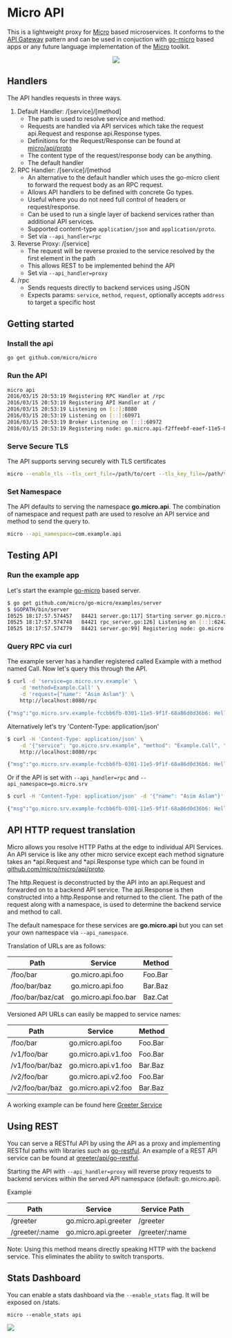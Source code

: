 # Micro API

This is a lightweight proxy for [Micro](https://github.com/micro/micro) based microservices. It conforms to the [API Gateway](http://microservices.io/patterns/apigateway.html) pattern and can be used in conjuction with [go-micro](https://github.com/micro/go-micro) based apps or any future language implementation of the [Micro](https://github.com/micro/micro) toolkit.

<p align="center">
  <img src="api.png" />
</p>


## Handlers

The API handles requests in three ways.

1. Default Handler: /[service]/[method]
	- The path is used to resolve service and method.
	- Requests are handled via API services which take the request api.Request and response api.Response types. 
	- Definitions for the Request/Response can be found at [micro/api/proto](https://github.com/micro/micro/tree/master/api/proto)
	- The content type of the request/response body can be anything.
	- The default handler
2. RPC Handler: /[service]/[method
	- An alternative to the default handler which uses the go-micro client to forward the request body as an RPC request.
	- Allows API handlers to be defined with concrete Go types.
	- Useful where you do not need full control of headers or request/response.
	- Can be used to run a single layer of backend services rather than additional API services.
	- Supported content-type `application/json` and `application/proto`.
	- Set via `--api_handler=rpc`
3. Reverse Proxy: /[service]
	- The request will be reverse proxied to the service resolved by the first element in the path
	- This allows REST to be implemented behind the API
	- Set via `--api_handler=proxy`
4. /rpc
	- Sends requests directly to backend services using JSON
	- Expects params: `service`, `method`, `request`, optionally accepts `address` to target a specific host

## Getting started

### Install the api

```bash
go get github.com/micro/micro
```

### Run the API

```bash
micro api
2016/03/15 20:53:19 Registering RPC Handler at /rpc
2016/03/15 20:53:19 Registering API Handler at /
2016/03/15 20:53:19 Listening on [::]:8080
2016/03/15 20:53:19 Listening on [::]:60971
2016/03/15 20:53:19 Broker Listening on [::]:60972
2016/03/15 20:53:19 Registering node: go.micro.api-f2ffeebf-eaef-11e5-817c-68a86d0d36b6
```

### Serve Secure TLS

The API supports serving securely with TLS certificates

```bash
micro --enable_tls --tls_cert_file=/path/to/cert --tls_key_file=/path/to/key api
```

### Set Namespace

The API defaults to serving the namespace **go.micro.api**. The combination of namespace and request path 
are used to resolve an API service and method to send the query to. 

```bash
micro --api_namespace=com.example.api
```

## Testing API

### Run the example app

Let's start the example [go-micro](https://github.com/micro/go-micro) based server.

```bash
$ go get github.com/micro/go-micro/examples/server
$ $GOPATH/bin/server 
I0525 18:17:57.574457   84421 server.go:117] Starting server go.micro.srv.example id go.micro.srv.example-fccbb6fb-0301-11e5-9f1f-68a86d0d36b6
I0525 18:17:57.574748   84421 rpc_server.go:126] Listening on [::]:62421
I0525 18:17:57.574779   84421 server.go:99] Registering node: go.micro.srv.example-fccbb6fb-0301-11e5-9f1f-68a86d0d36b6
```

### Query RPC via curl

The example server has a handler registered called Example with a method named Call. Now let's query this through the API.

```bash
$ curl -d 'service=go.micro.srv.example' \
	-d 'method=Example.Call' \
	-d 'request={"name": "Asim Aslam"}' \
	http://localhost:8080/rpc

{"msg":"go.micro.srv.example-fccbb6fb-0301-11e5-9f1f-68a86d0d36b6: Hello Asim Aslam"}
```

Alternatively let's try 'Content-Type: application/json'

```bash
$ curl -H 'Content-Type: application/json' \
	-d '{"service": "go.micro.srv.example", "method": "Example.Call", "request": {"name": "Asim Aslam"}}' \
	http://localhost:8080/rpc

{"msg":"go.micro.srv.example-fccbb6fb-0301-11e5-9f1f-68a86d0d36b6: Hello Asim Aslam"}
```

Or if the API is set with `--api_handler=rpc` and `--api_namespace=go.micro.srv`

```bash
$ curl -H 'Content-Type: application/json' -d '{"name": "Asim Aslam"}' http://localhost:8080/example/call

{"msg":"go.micro.srv.example-fccbb6fb-0301-11e5-9f1f-68a86d0d36b6: Hello Asim Aslam"}
```


## API HTTP request translation

Micro allows you resolve HTTP Paths at the edge to individual API Services. An API service is like any other 
micro service except each method signature takes an *api.Request and *api.Response type which can be found in 
[github.com/micro/micro/api/proto](https://github.com/micro/micro/tree/master/api/proto).

The http.Request is deconstructed by the API into an api.Request and forwarded on to a backend API service. 
The api.Response is then constructed into a http.Response and returned to the client. The path of the request 
along with a namespace, is used to determine the backend service and method to call.

The default namespace for these services are **go.micro.api** but you can set your own namespace via `--api_namespace`.

Translation of URLs are as follows:

Path	|	Service	|	Method
----	|	----	|	----
/foo/bar	|	go.micro.api.foo	|	Foo.Bar
/foo/bar/baz	|	go.micro.api.foo	|	Bar.Baz
/foo/bar/baz/cat	|	go.micro.api.foo.bar	|	Baz.Cat

Versioned API URLs can easily be mapped to service names:

Path	|	Service	|	Method
----	|	----	|	----
/foo/bar	|	go.micro.api.foo	|	Foo.Bar
/v1/foo/bar	|	go.micro.api.v1.foo	|	Foo.Bar
/v1/foo/bar/baz	|	go.micro.api.v1.foo	|	Bar.Baz
/v2/foo/bar	|	go.micro.api.v2.foo	|	Foo.Bar
/v2/foo/bar/baz	|	go.micro.api.v2.foo	|	Bar.Baz

A working example can be found here [Greeter Service](https://github.com/micro/micro/tree/master/examples/greeter)

## Using REST

You can serve a RESTful API by using the API as a proxy and implementing RESTful paths with libraries such as [go-restful](https://github.com/emicklei/go-restful). 
An example of a REST API service can be found at [greeter/api/go-restful](https://github.com/micro/micro/tree/master/examples/greeter/api/go-restful).

Starting the API with `--api_handler=proxy` will reverse proxy requests to backend services within the served API namespace (default: go.micro.api). 

Example

Path	|	Service	|	Service Path
---	|	---	|	---
/greeter	|	go.micro.api.greeter	|	/greeter
/greeter/:name	|	go.micro.api.greeter	|	/greeter/:name


Note: Using this method means directly speaking HTTP with the backend service. This eliminates the ability to switch transports.

## Stats Dashboard

You can enable a stats dashboard via the `--enable_stats` flag. It will be exposed on /stats.

```shell
micro --enable_stats api
```

<img src="https://github.com/micro/micro/blob/master/doc/stats.png">



